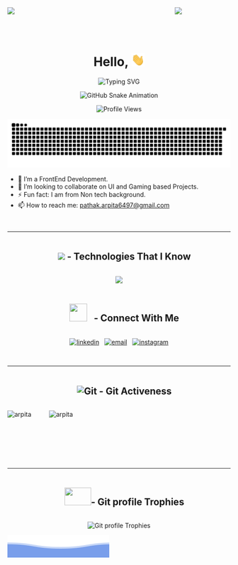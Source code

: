<!-- Left and Right GIFs -->
<img align="left" src="https://media.giphy.com/media/TEnXkcsHrP4YedChhA/giphy.gif" width="25%">
<img align="right" src="https://media.giphy.com/media/TEnXkcsHrP4YedChhA/giphy.gif" width="25%">

<br><br><br>

<!-- Greeting and Typing -->
<div align="center">
  <h1>
    Hello, 
    <img src="https://raw.githubusercontent.com/ABSphreak/ABSphreak/master/gifs/Hi.gif" width="30px">
  </h1>
  <img
    src="https://readme-typing-svg.herokuapp.com?lines=Heyyy!+I'm+Arpita+%3C3;I'm+a+FrontEnd+Developer!!!;Welcome+to+my+profile!&font=Architects+Daughter&color=%23D62F79&center=true&width=580&height=50&size=30"
    alt="Typing SVG">
</div>

<!-- GitHub Contribution Snake -->
<p align="center">
  <img
    src="https://raw.githubusercontent.com/pathak-arpita/pathak-arpita/output/github-contribution-grid-snake.svg"
    alt="GitHub Snake Animation">
</p>

<!-- Profile Views -->
<p align="center">
  <img src="https://komarev.com/ghpvc/?username=pathak-arpita&style=plastic&color=blueviolet" alt="Profile Views" width="150" height="30" />
</p>

<p align="center">
  <img src="https://github.com/7oSkaaa/7oSkaaa/blob/output/github-contribution-grid-snake.svg?" alt="Snake Game" />
</p>


- 🌱 I’m a FrontEnd Development.
- 👯 I’m looking to collaborate on UI and Gaming based Projects.
- ⚡ Fun fact: I am from Non tech background.
- 📫 How to reach me: pathak.arpita6497@gmail.com

<br>
<hr>
<!--h1 without bottom border-->
<div id="user-content-toc">
  <ul align="center">
    <summary>
      <h2 style="display: inline-block"><img src="https://media2.giphy.com/media/QssGEmpkyEOhBCb7e1/giphy.gif?cid=ecf05e47a0n3gi1bfqntqmob8g9aid1oyj2wr3ds3mg700bl&rid=giphy.gif" width="35px"> - Technologies That I Know</h2>
    </summary>
  </ul>
</div>
<!--tech stack icons-->
<p align="center">
  <a href="https://skillicons.dev">
    <img
      src="https://skillicons.dev/icons?i=git,css,figma,redis,github,html,java,js,linux,md,materialui,nextjs,postman,react,redux,tailwind,ts,vscode" />
  </a>
</p>

<!-- Connect with me -->
<div id="user-content-toc">
  <ul align="center">
    <summary>
      <h2 style="display: inline-block"><img src="https://media.giphy.com/media/iY8CRBdQXODJSCERIr/giphy.gif" width="40"
          height="40" style="margin-right: 10px;"> - Connect With Me</h2>
    </summary>
  </ul>
</div>
<!--icons and links-->
<p align="center">
  <a href="https://www.linkedin.com/in/arpita-pathak-825a7a1b1/" target="_blank"><img align="center"
      src="https://user-images.githubusercontent.com/88904952/234979284-68c11d7f-1acc-4f0c-ac78-044e1037d7b0.png"
      alt="linkedin" height="50" width="50" /></a>&nbsp;&nbsp;
  <a href="mailto:pathak.arpita6497@gmail.com?subject=Hi%20Arpita%20,%20nice%20to%20meet%20you!" target="_blank"><img
      align="center" src="https://skillicons.dev/icons?i=gmail" alt="email" height="50" width="50" /></a>&nbsp;&nbsp;
  <a href="https://www.instagram.com/sele_no_phile_0/" target="_blank"><img align="center"
      src="https://user-images.githubusercontent.com/88904952/234981169-2dd1e58f-4b7e-468c-8213-034ba62156c3.png"
      alt="instagram" height="50" width="50" /></a>

</p>
<br />
<hr>
<div id="user-content-toc">
  <ul align="center">
    <summary>
      <h2 style="display: inline-block"><img src="https://media.giphy.com/media/W5eoZHPpUx9sapR0eu/giphy.gif" width="40px" alt="Git" /> - Git Activeness</h2>
    </summary>
  </ul>
</div>
<p>
  <img align="left"
    src="https://github-readme-stats.vercel.app/api/top-langs?username=pathak-arpita&show_icons=true&locale=en&layout=compact&theme=vision-friendly-dark"
    alt="arpita" />
</p>
<p>&nbsp;<img align="right"
    src="https://github-readme-stats.vercel.app/api?username=pathak-arpita&show_icons=true&locale=en&theme=vision-friendly-dark"
    alt="arpita" width="410" />
</p>
<br><br><br><br><br>

<hr>


<!-- GitHub Cup's   -->
<div id="user-content-toc">
  <ul align="center">
    <summary>
      <h2 style="display: inline-block">
        <img src="https://media.giphy.com/media/QaMcXSekUWx7aogAUr/giphy.gif" width="60" height="40"/>- Git profile Trophies
      </h2>
    </summary>
  </ul>
</div>

<p align="center">
  <img 
    src="https://github-profile-trophy.vercel.app/?username=pathak-arpita&theme=vue&margin-w=15&margin-h=15"
    alt="Git profile Trophies" />
</p>



![](https://github.com/amandewatnitrr/amandewatnitrr/blob/main/imgs/bottom_header.svg)
